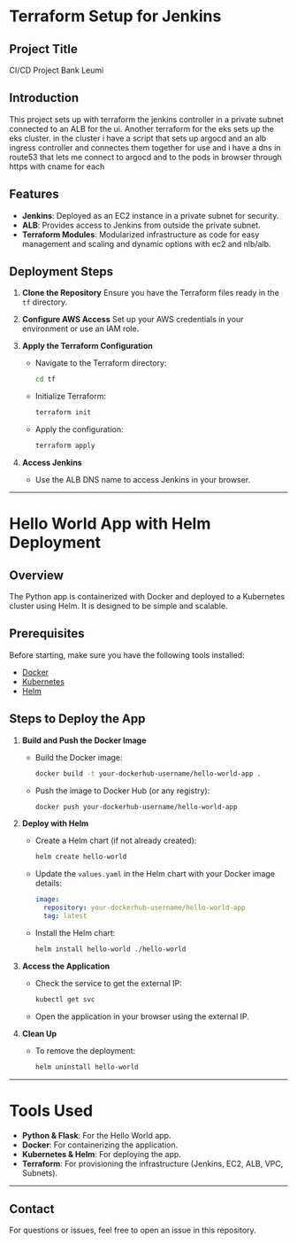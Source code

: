 # Terraform Setup for Jenkins

## **Project Title**

CI/CD Project Bank Leumi

## **Introduction**

This project sets up with terraform the jenkins controller in a private subnet connected to an ALB for the ui.
Another terraform for the eks sets up the eks cluster.
in the cluster i have a script that sets up argocd and an alb ingress controller and connectes them together for use and i have a dns in route53 that lets me connect to argocd and to the pods in browser through https with cname for each

## Features

- **Jenkins**: Deployed as an EC2 instance in a private subnet for security.
- **ALB**: Provides access to Jenkins from outside the private subnet.
- **Terraform Modules**: Modularized infrastructure as code for easy management and scaling and dynamic options with ec2 and nlb/alb.

## Deployment Steps

1. **Clone the Repository**
   Ensure you have the Terraform files ready in the `tf` directory.

2. **Configure AWS Access**
   Set up your AWS credentials in your environment or use an IAM role.

3. **Apply the Terraform Configuration**
   - Navigate to the Terraform directory:

     ```bash
     cd tf
     ```

   - Initialize Terraform:

     ```bash
     terraform init
     ```

   - Apply the configuration:

     ```bash
     terraform apply
     ```

4. **Access Jenkins**
   - Use the ALB DNS name to access Jenkins in your browser.

---

# Hello World App with Helm Deployment

## Overview

The Python app is containerized with Docker and deployed to a Kubernetes cluster using Helm. It is designed to be simple and scalable.

## Prerequisites

Before starting, make sure you have the following tools installed:

- [Docker](https://www.docker.com/)
- [Kubernetes](https://kubernetes.io/)
- [Helm](https://helm.sh/)

## Steps to Deploy the App

1. **Build and Push the Docker Image**
   - Build the Docker image:

     ```bash
     docker build -t your-dockerhub-username/hello-world-app .
     ```

   - Push the image to Docker Hub (or any registry):

     ```bash
     docker push your-dockerhub-username/hello-world-app
     ```

2. **Deploy with Helm**
   - Create a Helm chart (if not already created):

     ```bash
     helm create hello-world
     ```

   - Update the `values.yaml` in the Helm chart with your Docker image details:

     ```yaml
     image:
       repository: your-dockerhub-username/hello-world-app
       tag: latest
     ```

   - Install the Helm chart:

     ```bash
     helm install hello-world ./hello-world
     ```

3. **Access the Application**
   - Check the service to get the external IP:

     ```bash
     kubectl get svc
     ```

   - Open the application in your browser using the external IP.

4. **Clean Up**
   - To remove the deployment:

     ```bash
     helm uninstall hello-world
     ```

---

# Tools Used

- **Python & Flask**: For the Hello World app.
- **Docker**: For containerizing the application.
- **Kubernetes & Helm**: For deploying the app.
- **Terraform**: For provisioning the infrastructure (Jenkins, EC2, ALB, VPC, Subnets).

---

## Contact

For questions or issues, feel free to open an issue in this repository.
